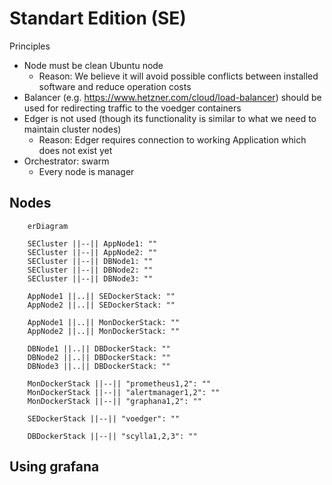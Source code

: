 # Standart Edition (SE)

Principles

- Node must be clean Ubuntu node
  - Reason: We believe it will avoid possible conflicts between installed software and reduce operation costs
- Balancer (e.g.  https://www.hetzner.com/cloud/load-balancer) should be used for redirecting traffic to the voedger containers
- Edger is not used (though its functionality is similar to what we need to maintain cluster nodes)
  - Reason: Edger requires connection to working Application which does not exist yet
- Orchestrator: swarm
  - Every node is manager


## Nodes

```mermaid
    erDiagram

    SECluster ||--|| AppNode1: ""
    SECluster ||--|| AppNode2: ""
    SECluster ||--|| DBNode1: ""
    SECluster ||--|| DBNode2: ""
    SECluster ||--|| DBNode3: ""    

    AppNode1 ||..|| SEDockerStack: ""
    AppNode2 ||..|| SEDockerStack: ""

    AppNode1 ||..|| MonDockerStack: ""
    AppNode2 ||..|| MonDockerStack: ""

    DBNode1 ||..|| DBDockerStack: ""
    DBNode2 ||..|| DBDockerStack: ""
    DBNode3 ||..|| DBDockerStack: ""

    MonDockerStack ||--|| "prometheus1,2": ""
    MonDockerStack ||--|| "alertmanager1,2": ""
    MonDockerStack ||--|| "graphana1,2": ""

    SEDockerStack ||--|| "voedger": ""

    DBDockerStack ||--|| "scylla1,2,3": ""
```

## Using grafana

